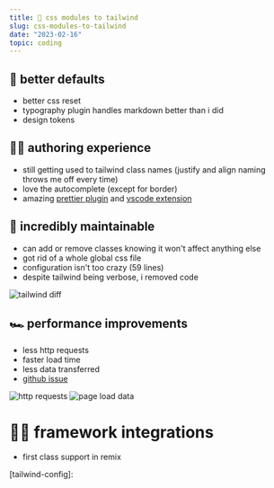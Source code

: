 ```yaml
---
title: 💨 css modules to tailwind
slug: css-modules-to-tailwind
date: "2023-02-16"
topic: coding
---
```


## 🧬 better defaults

-   better css reset
-   typography plugin handles markdown better than i did
-   design tokens

## ✍🏼 authoring experience

-   still getting used to tailwind class names (justify and align naming throws me off every time)
-   love the autocomplete (except for border)
-   amazing [prettier plugin][prettier-plugin] and [vscode extension][vscode-extension]

## 💯 incredibly maintainable

-   can add or remove classes knowing it won't affect anything else
-   got rid of a whole global css file
-   configuration isn't too crazy (59 lines)
-   despite tailwind being verbose, i removed code

![tailwind diff][tailwind-diff]

## 🏎️ performance improvements

-   less http requests
-   faster load time
-   less data transferred
-   [github issue][github-issue]

![http requests][http-requests]
![page load data][page-load-data]

# 🙌🏼 framework integrations

-   first class support in remix

[http-requests]: https://res.cloudinary.com/bradgarropy/image/upload/f_auto,q_auto/bradgarropy.com/posts/http-requests.png
[page-load-data]: https://res.cloudinary.com/bradgarropy/image/upload/f_auto,q_auto/bradgarropy.com/posts/page-load-data.png
[tailwind-diff]: https://res.cloudinary.com/bradgarropy/image/upload/f_auto,q_auto/bradgarropy.com/posts/tailwind-diff.png
[github-issue]: https://github.com/vercel/next.js/issues/19009
[prettier-plugin]: https://github.com/tailwindlabs/prettier-plugin-tailwindcss
[vscode-extension]: https://marketplace.visualstudio.com/items?itemName=bradlc.vscode-tailwindcss
[pull-request]: https://github.com/bradgarropy/bradgarropy.com/pull/343

[tailwind-config]:
